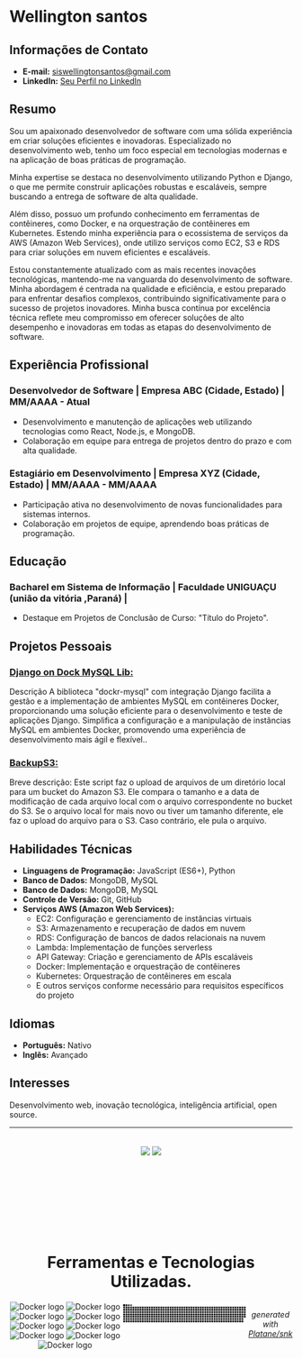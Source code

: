 
# Wellington santos

## Informações de Contato
- **E-mail:** siswellingtonsantos@gmail.com
- **LinkedIn:** [Seu Perfil no LinkedIn](https://www.linkedin.com/in/wellington-santos-84b9ba24a/)

## Resumo
Sou um apaixonado desenvolvedor de software com uma sólida experiência em criar soluções eficientes e inovadoras. Especializado no desenvolvimento web, tenho um foco especial em tecnologias modernas e na aplicação de boas práticas de programação.

Minha expertise se destaca no desenvolvimento utilizando Python e Django, o que me permite construir aplicações robustas e escaláveis, sempre buscando a entrega de software de alta qualidade.

Além disso, possuo um profundo conhecimento em ferramentas de contêineres, como Docker, e na orquestração de contêineres em Kubernetes. Estendo minha experiência para o ecossistema de serviços da AWS (Amazon Web Services), onde utilizo serviços como EC2, S3 e RDS para criar soluções em nuvem eficientes e escaláveis.

Estou constantemente atualizado com as mais recentes inovações tecnológicas, mantendo-me na vanguarda do desenvolvimento de software. Minha abordagem é centrada na qualidade e eficiência, e estou preparado para enfrentar desafios complexos, contribuindo significativamente para o sucesso de projetos inovadores. Minha busca contínua por excelência técnica reflete meu compromisso em oferecer soluções de alto desempenho e inovadoras em todas as etapas do desenvolvimento de software.


## Experiência Profissional

### Desenvolvedor de Software | Empresa ABC (Cidade, Estado) | MM/AAAA - Atual
- Desenvolvimento e manutenção de aplicações web utilizando tecnologias como React, Node.js, e MongoDB.
- Colaboração em equipe para entrega de projetos dentro do prazo e com alta qualidade.

### Estagiário em Desenvolvimento | Empresa XYZ (Cidade, Estado) | MM/AAAA - MM/AAAA
- Participação ativa no desenvolvimento de novas funcionalidades para sistemas internos.
- Colaboração em projetos de equipe, aprendendo boas práticas de programação.

## Educação

### Bacharel em Sistema de Informação | Faculdade UNIGUAÇU (união da vitória ,Paraná) | 
- Destaque em Projetos de Conclusão de Curso: "Título do Projeto".

## Projetos Pessoais

### [Django on Dock MySQL Lib:](https://github.com/wellington90/biblioteca-dockr-mysql)
Descrição A biblioteca "dockr-mysql" com integração Django facilita a gestão e a implementação de ambientes MySQL em contêineres Docker, proporcionando uma solução eficiente para o desenvolvimento e teste de aplicações Django. Simplifica a configuração e a manipulação de instâncias MySQL em ambientes Docker, promovendo uma experiência de desenvolvimento mais ágil e flexível..

### [BackupS3:](https://github.com/wellington90/backup-s3/blob/main/backup-s3.py)
Breve descrição: Este script faz o upload de arquivos de um diretório local para um bucket do Amazon S3. Ele compara o tamanho e a data de modificação de cada arquivo local com o arquivo correspondente no bucket do S3. Se o arquivo local for mais novo ou tiver um tamanho diferente, ele faz o upload do arquivo para o S3. Caso contrário, ele pula o arquivo.

## Habilidades Técnicas
- **Linguagens de Programação:** JavaScript (ES6+), Python
- **Banco de Dados:** MongoDB, MySQL
- **Banco de Dados:** MongoDB, MySQL
- **Controle de Versão:** Git, GitHub
- **Serviços AWS (Amazon Web Services):**
  - EC2: Configuração e gerenciamento de instâncias virtuais
  - S3: Armazenamento e recuperação de dados em nuvem
  - RDS: Configuração de bancos de dados relacionais na nuvem
  - Lambda: Implementação de funções serverless
  - API Gateway: Criação e gerenciamento de APIs escaláveis
  - Docker: Implementação e orquestração de contêineres
  - Kubernetes: Orquestração de contêineres em escala
  - E outros serviços conforme necessário para requisitos específicos do projeto


## Idiomas
- **Português:** Nativo
- **Inglês:** Avançado

## Interesses
Desenvolvimento web, inovação tecnológica, inteligência artificial, open source.

---
<br>

<div  align="center" style="margin-bottom:100px">
<img width=55% align="center"  src="https://github-readme-streak-stats.herokuapp.com?user=wellington90&theme=radical&mode=weekly" />
<img width=40% align="center" src="https://github-readme-stats-git-main-rafaelalexandrino.vercel.app/api/top-langs/?username=wellington90&show_icons=true&theme=radical&layout=compact" />
 </div>
 <br><br>

<div  align="center"> 
 <h1 align="center">Ferramentas e Tecnologias Utilizadas.</h1>
</div>
 <div  align="center"> 
<div style="display: flex; justify-content: center;">
  <div>
<img src="https://cdn.jsdelivr.net/gh/devicons/devicon/icons/python/python-original-wordmark.svg" alt="Docker logo" height="60" width="60">
 
 <img src="https://cdn.jsdelivr.net/gh/devicons/devicon/icons/django/django-plain-wordmark.svg" alt="Docker logo" height="60" width="60">
  
<img src="https://cdn.jsdelivr.net/gh/devicons/devicon/icons/docker/docker-original-wordmark.svg" alt="Docker logo" height="60" width="60">

<img src="https://cdn.jsdelivr.net/gh/devicons/devicon/icons/kubernetes/kubernetes-plain-wordmark.svg" alt="Docker logo" height="60" width="60">

<img src="https://cdn.jsdelivr.net/gh/devicons/devicon/icons/amazonwebservices/amazonwebservices-original-wordmark.svg" alt="Docker logo" height="60" width="60">

<img src="https://cdn.jsdelivr.net/gh/devicons/devicon/icons/jenkins/jenkins-original.svg" alt="Docker logo" height="60" width="60">

<img src="https://cdn.jsdelivr.net/gh/devicons/devicon/icons/terraform/terraform-original-wordmark.svg" alt="Docker logo" height="60" width="60">

<img src="https://cdn.jsdelivr.net/gh/devicons/devicon/icons/ansible/ansible-original-wordmark.svg" alt="Docker logo" height="60" width="60">

<img src="https://cdn.jsdelivr.net/gh/devicons/devicon/icons/git/git-original-wordmark.svg" alt="Docker logo" height="60" width="60">
</div>
<br>
<picture>
  <source media="(prefers-color-scheme: dark)" srcset="https://raw.githubusercontent.com/platane/platane/output/github-contribution-grid-snake-dark.svg">
  <source media="(prefers-color-scheme: light)" srcset="https://raw.githubusercontent.com/platane/platane/output/github-contribution-grid-snake.svg">
  <img alt="github contribution grid snake animation" src="https://raw.githubusercontent.com/platane/platane/output/github-contribution-grid-snake.svg">
</picture>

_generated with [Platane/snk](https://github.com/Platane/snk)_

